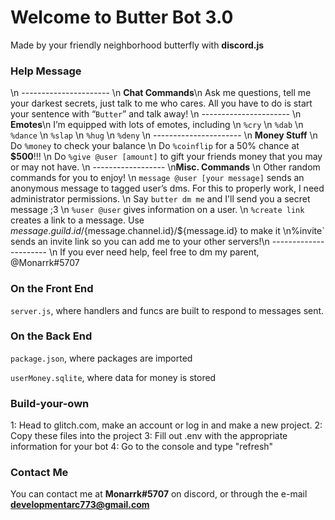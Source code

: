 # Welcome to Butter Bot 3.0

Made by your friendly neighborhood butterfly with **discord.js**


### Help Message
\n ---------------------- \n **Chat Commands**\n Ask me questions, tell me your darkest secrets, just talk to me who cares. All you have to do is start your sentence with “`Butter`” and talk away! \n ---------------------- \n **Emotes**\n I’m equipped with lots of emotes, including \n `%cry` \n `%dab` \n `%dance` \n `%slap` \n `%hug` \n `%deny` \n ---------------------- \n **Money Stuff** \n Do `%money` to check your balance \n Do `%coinflip` for a 50% chance at __$500__!!! \n Do `%give @user [amount]` to gift your friends money that you may or may not have. \n ------------------ \n**Misc. Commands** \n Other random commands for you to enjoy! \n `message @user [your message]` sends an anonymous message to tagged user’s dms. For this to properly work, I need administrator permissions. \n Say `butter dm me` and I'll send you a secret message ;3 \n `%user @user` gives information on a user. \n `%create link` creates a link to a message. Use ${message.guild.id}/${message.channel.id}/${message.id} to make it \n%invite` sends an invite link so you can add me to your other servers!\n ---------------------- \n If you ever need help, feel free to dm my parent, @Monarrk#5707

### On the Front End
`server.js`, where handlers and funcs are built to respond to messages sent.


### On the Back End
`package.json`, where packages are imported

`userMoney.sqlite`, where data for money is stored


### Build-your-own
1: Head to glitch.com, make an account or log in and make a new project.
2: Copy these files into the project
3: Fill out .env with the appropriate information for your bot
4: Go to the console and type "refresh"


### Contact Me
You can contact me at **Monarrk#5707** on discord, or through the e-mail **developmentarc773@gmail.com**
